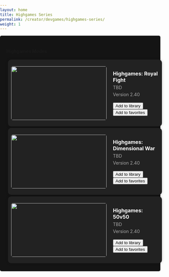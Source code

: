 ```yaml
---
layout: home
title: Highgames Series
permalink: /creator/devgames/highgames-series/
weight: 1
---
```

<head>
    <script src="https://kit.fontawesome.com/36b257c118.js" crossorigin="anonymous"></script>
    <style>
        body {
            margin: 0;
            padding: 0;
        }
      .profile {
            background-color: #141414;
            padding: 20px;
            border-radius: 5px;
            box-shadow: 0 0 5px rgba(0, 0, 0, 0.2);
        }
        .recently-played {
            margin: 0 auto;
        }
        .island-container {
            width: 100%;
            height: 190px;
            background-color: #222;
            overflow: hidden;
            border-radius: 10px;
            padding: 10px;
            margin: 5px;
            box-shadow: 0 0 10px rgba(0, 0, 0, 0.2);
            display: flex;
            flex-direction: row;
            align-items: center;
        }
        .island-image {
            width: 300px;
            height: 169px;
            object-fit: cover;
            border-radius: 5px;
            background-color: #222;
            margin-right: 20px;
        }
        .island-details {
            display: flex;
            flex-direction: column;
            align-items: flex-start;
        }
        .island-name {
            font-size: 16px;
            font-weight: bold;
            margin-bottom: 5px;
            color: #fff;
        }
        .island-code {
            font-size: 14px;
            color: #aaa;
            margin-bottom: 5px;
        }
        .island-version {
            font-size: 14px;
            color: #aaa;
        }
        .island-handle {
            font-size: 14px;
            color: #aaa;
        }
        .island-handle i {
            margin-right: 5px;
        }
    </style>
</head>
<body>
    <div class="profile">
    <h4>Highgames Modes</h4>
        <div class="recently-played">
            <div class="island-container">
                <img src="https://slutares.sirv.com/Devnite/img/Playlists/playlist_solo.jpeg" alt="" class="island-image">
                <div class="island-details">
                    <div class="island-name">Highgames: Royal Fight</div>
                    <div class="island-code">TBD</div>
                    <div class="island-version">Version 2.40</div><br>
                    <div><button class="btn btn-info">Add to library</button><strong> </strong><button class="btn btn-info">Add to favorites</button></div>
                </div>
            </div>
            <div class="island-container">
                <img src="https://slutares.sirv.com/Devnite/img/Playlists/playlist_duos.jpg" alt="" class="island-image">
                <div class="island-details">
                    <div class="island-name">Highgames: Dimensional War</div>
                    <div class="island-code">TBD</div>
                    <div class="island-version">Version 2.40</div><br>
                    <div><button class="btn btn-info">Add to library</button><strong> </strong><button class="btn btn-info">Add to favorites</button></div>
                </div>
            </div>
            <div class="island-container">
                <img src="https://slutares.sirv.com/Devnite/img/Playlists/playlist_squads.jpeg" alt="" class="island-image">
                <div class="island-details">
                    <div class="island-name">Highgames: 50v50</div>
                    <div class="island-code">TBD</div>
                    <div class="island-version">Version 2.40</div><br>
                    <div><button class="btn btn-info">Add to library</button><strong> </strong><button class="btn btn-info">Add to favorites</button></div>
                </div>
            </div>
        </div>
    </div>
</body>
